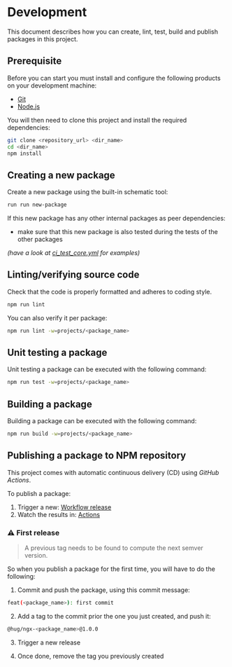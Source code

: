 # Development

This document describes how you can create, lint, test, build and publish packages in this project.

## Prerequisite

Before you can start you must install and configure the following products on your development machine:

* [Git][git]
* [Node.js][nodejs]

You will then need to clone this project and install the required dependencies:

```sh
git clone <repository_url> <dir_name>
cd <dir_name>
npm install
```

## Creating a new package

Create a new package using the built-in schematic tool:

```sh
run run new-package
```

If this new package has any other internal packages as peer dependencies:
- make sure that this new package is also tested during the tests of the other packages

*(have a look at [ci_test_core.yml](https://github.com/DSI-HUG/ngx-components/blob/main/.github/workflows/ci_test_core.yml#L27-L29) for examples)*

## Linting/verifying source code

Check that the code is properly formatted and adheres to coding style.

```sh
npm run lint
```

You can also verify it per package:

```sh
npm run lint -w=projects/<package_name>
```

## Unit testing a package

Unit testing a package can be executed with the following command:

```sh
npm run test -w=projects/<package_name>
```

## Building a package

Building a package can be executed with the following command:

```sh
npm run build -w=projects/<package_name>
```

## Publishing a package to NPM repository

This project comes with automatic continuous delivery (CD) using *GitHub Actions*.

To publish a package:

1. Trigger a new: [Workflow release](https://github.com/dsi-hug/ngx-components/actions/workflows/ci_release.yml)
2. Watch the results in: [Actions](https://github.com/dsi-hug/ngx-components/actions)

### ⚠️ First release

> A previous tag needs to be found to compute the next semver version.

So when you publish a package for the first time, you will have to do the following:

1. Commit and push the package, using this commit message:
```sh
feat(<package_name>): first commit
```

2. Add a tag to the commit prior the one you just created, and push it:
```sh
@hug/ngx-<package_name>@1.0.0
```

3. Trigger a new release

4. Once done, remove the tag you previously created


[git]: https://git-scm.com/
[nodejs]: https://nodejs.org/
